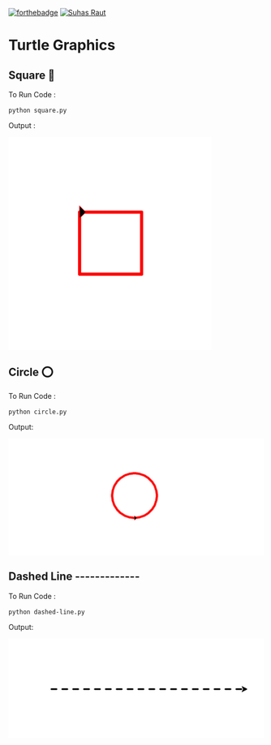 [![forthebadge](https://forthebadge.com/images/badges/made-with-python.svg)](https://forthebadge.com)
[![Suhas Raut](https://img.shields.io/badge/Made%20By-Suhas%20Raut-%2300C0A3?style=for-the-badge&logo=github&logoColor=00C0A3)](https://github.com/Suhas-Raut)

# Turtle Graphics 

##  Square 🔳

To Run Code : 
```
python square.py
```
Output :

<img align="center" alt="coding" width="400" src="https://github.com/Suhas-Raut/Python-Codes/blob/master/GettingStarted-PythonCodes/Turtle-Graphics/Output1.png">

## Circle ⭕

To Run Code :
```
python circle.py
```

Output:

<img align="center" alt="coding" width="800" src="https://github.com/Suhas-Raut/Python-Codes/blob/master/GettingStarted-PythonCodes/Turtle-Graphics/Output2.png">


## Dashed Line -------------

To Run Code :
```
python dashed-line.py
```

Output:

<img align="center" alt="coding" width="800" src="https://github.com/Suhas-Raut/Python-Codes/blob/master/GettingStarted-PythonCodes/Turtle-Graphics/Output3.png">

